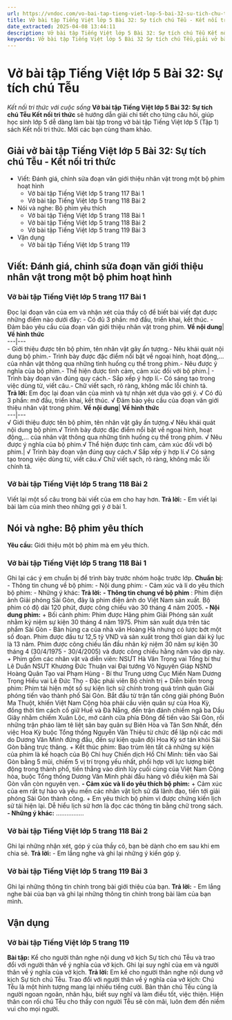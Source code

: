 ```yaml
---
url: https://vndoc.com/vo-bai-tap-tieng-viet-lop-5-bai-32-su-tich-chu-teu-339466
title: Vở bài tập Tiếng Việt lớp 5 Bài 32: Sự tích chú Tễu - Kết nối tri thức với cuộc sống - VnDoc.com
date_extracted: 2025-04-08 13:44:11
description: Vở bài tập Tiếng Việt lớp 5 Bài 32: Sự tích chú Tễu Kết nối tri thức được biên soạn nhằm giúp các em HS nhanh chóng hiểu bài và đạt kết quả tốt trong học tập môn Tiếng Việt lớp 5 sách Kết nối tri thức mới.
keywords: Vở bài tập Tiếng Việt lớp 5 Bài 32 Sự tích chú Tễu,giải vở bài tập tiếng việt 5 kết nối bài 32,giải vbt tiếng tiếng 5 kết nối trang 117,giải vbt tiếng việt 5 kết nối Sự tích chú Tễu,vbt tiếng việt 5 kết nối,bài 32 Sự tích chú Tễu
---
```


# Vở bài tập Tiếng Việt lớp 5 Bài 32: Sự tích chú Tễu
 _Kết nối tri thức với cuộc sống_
**Vở bài tập Tiếng Việt lớp 5 Bài 32: Sự tích chú Tễu Kết nối tri thức** sẽ hướng dẫn giải chi tiết cho từng câu hỏi, giúp học sinh lớp 5 dễ dàng làm bài tập trong vở bài tập Tiếng Việt lớp 5 \(Tập 1\)  sách Kết nối tri thức. Mời các bạn cùng tham khảo.
## Giải vở bài tập Tiếng Việt lớp 5 Bài 32: Sự tích chú Tễu - Kết nối tri thức
  * Viết: Đánh giá, chỉnh sửa đoạn văn giới thiệu nhân vật trong một bộ phim hoạt hình
    * Vở bài tập Tiếng Việt lớp 5 trang 117 Bài 1
    * Vở bài tập Tiếng Việt lớp 5 trang 118 Bài 2
  * Nói và nghe: Bộ phim yêu thích
    * Vở bài tập Tiếng Việt lớp 5 trang 118 Bài 1
    * Vở bài tập Tiếng Việt lớp 5 trang 118 Bài 2
    * Vở bài tập Tiếng Việt lớp 5 trang 119 Bài 3
  * Vận dụng
    * Vở bài tập Tiếng Việt lớp 5 trang 119

## Viết: Đánh giá, chỉnh sửa đoạn văn giới thiệu nhân vật trong một bộ phim hoạt hình
### Vở bài tập Tiếng Việt lớp 5 trang 117 Bài 1
Đọc lại đoạn văn của em và nhận xét của thầy cô để biết bài viết đạt được những điểm nào dưới đây:
\- Có đủ 3 phần: mở đầu, triển khai, kết thúc.
\- Đảm bảo yêu cầu của đoạn văn giới thiệu nhân vật trong phim.
**Về nội dung**| **Về hình thức**  
---|---  
\- Giới thiệu được tên bộ phim, tên nhân vật gây ấn tượng.\- Nêu khái quát nội dung bộ phim.\- Trình bày được đặc điểm nổi bật về ngoại hình, hoạt động,... của nhân vật thông qua những tình huống cụ thể trong phim.\- Nêu được ý nghĩa của bộ phim.\- Thể hiện được tình cảm, cảm xúc đối với bộ phim.| \- Trình bày đoạn văn đúng quy cách.\- Sắp xếp ý hợp lí.\- Có sáng tạo trong việc dùng từ, viết câu.\- Chữ viết sạch, rõ ràng, không mắc lỗi chính tả.  
**Trả lời:**
Em đọc lại đoan văn của mình và tự nhận xét dựa vào gợi ý.
√ Có đủ 3 phần: mở đầu, triển khai, kết thúc.
√ Đảm bảo yêu cầu của đoạn văn giới thiệu nhân vật trong phim.
**Về nội dung**| **Về hình thức**  
---|---  
√ Giới thiệu được tên bộ phim, tên nhân vật gây ấn tượng.√ Nêu khái quát nội dung bộ phim.√ Trình bày được đặc điểm nổi bật về ngoại hình, hoạt động,... của nhân vật thông qua những tình huống cụ thể trong phim. √ Nêu được ý nghĩa của bộ phim.√ Thể hiện được tình cảm, cảm xúc đối với bộ phim.| √ Trình bày đoạn văn đúng quy cách.√ Sắp xếp ý hợp lí.√ Có sáng tạo trong việc dùng từ, viết câu.√ Chữ viết sạch, rõ ràng, không mắc lỗi chính tả.  
### Vở bài tập Tiếng Việt lớp 5 trang 118 Bài 2
Viết lại một số câu trong bài viết của em cho hay hơn.
**Trả lời:**
\- Em viết lại bài làm của mình theo những gợi ý ở bài 1.
## Nói và nghe: Bộ phim yêu thích
**Yêu cầu:** Giới thiệu một bộ phim mà em yêu thích.
### Vở bài tập Tiếng Việt lớp 5 trang 118 Bài 1
Ghi lại các ý em chuẩn bị để trình bày trước nhóm hoặc trước lớp.
**Chuẩn bị:**
\- Thông tin chung về bộ phim:
\- Nội dung phim:
\- Cảm xúc và lí do yêu thích bộ phim:
\- Những ý khác:
**Trả lời:**
**\- Thông tin chung về bộ phim** : Phim điện ảnh Giải phóng Sài Gòn, đây là phim điện ảnh do Việt Nam sản xuất. Bộ phim có độ dài 120 phút, được công chiếu vào 30 tháng 4 năm 2005.
**\- Nội dung phim:**
\+ Bối cảnh phim: Phim được Hãng phim Giải Phóng sản xuất nhằm kỷ niệm sự kiện 30 tháng 4 năm 1975. Phim sản xuất dựa trên tác phẩm Sài Gòn - Bản hùng ca của nhà văn Hoàng Hà nhưng có lược bớt một số đoạn. Phim được đầu tư 12,5 tỷ VND và sản xuất trong thời gian dài kỷ lục là 13 năm. Phim được công chiếu lần đầu nhân kỷ niệm 30 năm sự kiện 30 tháng 4 \(30/4/1975 - 30/4/2005\) và được công chiếu hằng năm vào dịp này.
\+ Phim gồm các nhân vật và diễn viên:
NSƯT Hà Văn Trọng vai Tổng bí thư Lê Duẩn
NSƯT Khương Đức Thuận vai Đại tướng Võ Nguyên Giáp
NSND Hoàng Quân Tạo vai Phạm Hùng - Bí thư Trung ương Cục Miền Nam
Dương Trọng Hiếu vai Lê Đức Thọ - Đặc phái viên Bộ chính trị
\+ Diễn biến trong phim: Phim tái hiện một số sự kiện lịch sử chính trong quá trình quân Giải phóng tiến vào thành phố Sài Gòn. Bắt đầu từ trận tấn công giải phóng Buôn Ma Thuột, khiến Việt Nam Cộng hòa phải cầu viện quân sự của Hoa Kỳ, đồng thời tìm cách cố giữ Huế và Đà Nẵng, đến trận đánh chiếm ngã ba Dầu Giây nhằm chiếm Xuân Lộc, mở cánh cửa phía Đông để tiến vào Sài Gòn, rồi những trận pháo làm tê liệt sân bay quân sự Biên Hòa và Tân Sơn Nhất, đến việc Hoa Kỳ buộc Tổng thống Nguyễn Văn Thiệu từ chức để lập nội các mới do Dương Văn Minh đứng đầu, đến sự kiện quân đội Hoa Kỳ sơ tán khỏi Sài Gòn bằng trực thăng.
\+ Kết thúc phim: Bao trùm lên tất cả những sự kiện của phim là kế hoạch của Bộ Chỉ huy Chiến dịch Hồ Chí Minh: tiến vào Sài Gòn bằng 5 mũi, chiếm 5 vị trí trọng yếu nhất, phối hợp với lực lượng biệt động trong thành phố, tiến thẳng vào dinh lũy cuối cùng của Việt Nam Cộng hòa, buộc Tổng thống Dương Văn Minh phải đầu hàng vô điều kiện mà Sài Gòn vẫn còn nguyên vẹn.
**\- Cảm xúc và lí do yêu thích bộ phim:**
\+ Cảm xúc của em rất tự hào và yêu mến các nhân vật lịch sử đã lãnh đạo, tiến tới giải phóng Sài Gòn thành công.
\+ Em yêu thích bộ phim vì được chứng kiến lịch sử tái hiện lại. Dễ hiểu lịch sử hơn là đọc các thông tin bằng chữ trong  sách.
**\- Những ý khác:** …………….
### Vở bài tập Tiếng Việt lớp 5 trang 118 Bài 2
Ghi lại những nhận xét, góp ý của thầy cô, bạn bè dành cho em sau khi em chia sẻ.
**Trả lời:**
\- Em lắng nghe và ghi lại những ý kiến góp ý.
### Vở bài tập Tiếng Việt lớp 5 trang 119 Bài 3
Ghi lại những thông tin chính trong bài giới thiệu của bạn.
**Trả lời:**
\- Em lắng nghe bài của bạn và ghi lại những thông tin chính trong bài làm của bạn mình.
## Vận dụng
### Vở bài tập Tiếng Việt lớp 5 trang 119
**Bài tập:** Kể cho người thân nghe nội dung vở kịch Sự tích chú Tễu và trao đổi với người thân về ý nghĩa của vở kịch. Ghi lại suy nghĩ của em và người thân về ý nghĩa của vở kịch.
**Trả lời:**
Em kể cho người thân nghe nội dung vở kịch Sự tích chú Tễu. Trao đổi với người thân về ý nghĩa của vở kịch: Chú Tễu là một hình tượng mang lại nhiều tiếng cười. Bản thân chú Tễu cũng là người ngoan ngoãn, nhân hậu, biết suy nghĩ và làm điều tốt, việc thiện. Hiện thân con rối chú Tễu cho thấy con người Tễu sẽ còn mãi, luôn đem đến niềm vui cho mọi người.
